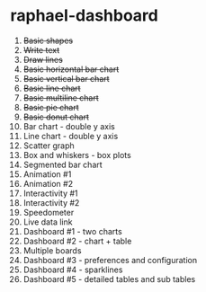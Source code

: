 # raphael-dashboard
01. ~~Basic shapes~~
02. ~~Write text~~
03. ~~Draw lines~~
04. ~~Basic horizontal bar chart~~
05. ~~Basic vertical bar chart~~
06. ~~Basic line chart~~
07. ~~Basic multiline chart~~
08. ~~Basic pie chart~~
09. ~~Basic donut chart~~
10. Bar chart - double y axis
11. Line chart - double y axis
12. Scatter graph
13. Box and whiskers - box plots
14. Segmented bar chart
15. Animation #1
16. Animation #2
17. Interactivity #1
18. Interactivity #2
19. Speedometer
20. Live data link
21. Dashboard #1 - two charts
22. Dashboard #2 - chart + table
23. Multiple boards
24. Dashboard #3 - preferences and configuration
25. Dashboard #4 - sparklines
26. Dashboard #5 - detailed tables and sub tables
